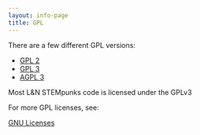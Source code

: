 ```yaml
---
layout: info-page
title: GPL
---
```


There are a few different GPL versions:

  * [GPL 2](./2/)
  * [GPL 3](./3/)
  * [AGPL 3](./A3/)

Most L&N STEMpunks code is licensed under the GPLv3

For more GPL licenses, see:

[GNU Licenses](https://www.gnu.org/licenses/licenses.en.html)

